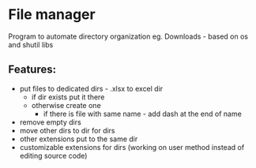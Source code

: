 # File manager

Program to automate directory organization eg. Downloads - based on os and shutil libs

## Features:
* put files to dedicated dirs - .xlsx to excel dir
  * if dir exists put it there
  * otherwise create one
    * if there is file with same name - add dash at the end of name
* remove empty dirs
* move other dirs to dir for dirs
* other extensions put to the same dir
* customizable extensions for dirs (working on user method instead of editing source code)
